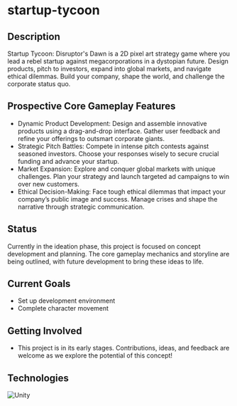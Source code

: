 # startup-tycoon
## Description
Startup Tycoon: Disruptor's Dawn  is a 2D pixel art strategy game where you lead a rebel startup against megacorporations in a dystopian future. Design products, pitch to investors, expand into global markets, and navigate ethical dilemmas. Build your company, shape the world, and challenge the corporate status quo.
## Prospective Core Gameplay Features
* Dynamic Product Development: Design and assemble innovative products using a drag-and-drop interface. Gather user feedback and refine your offerings to outsmart corporate giants.
* Strategic Pitch Battles: Compete in intense pitch contests against seasoned investors. Choose your responses wisely to secure crucial funding and advance your startup.
* Market Expansion: Explore and conquer global markets with unique challenges. Plan your strategy and launch targeted ad campaigns to win over new customers.
* Ethical Decision-Making: Face tough ethical dilemmas that impact your company’s public image and success. Manage crises and shape the narrative through strategic communication.
## Status
Currently in the ideation phase, this project is focused on concept development and planning. The core gameplay mechanics and storyline are being outlined, with future development to bring these ideas to life.
## Current Goals
* Set up development environment
* Complete character movement
## Getting Involved
* This project is in its early stages. Contributions, ideas, and feedback are welcome as we explore the potential of this concept!
## Technologies
![Unity](https://img.shields.io/badge/unity-%23000000.svg?style=for-the-badge&logo=unity&logoColor=white)
